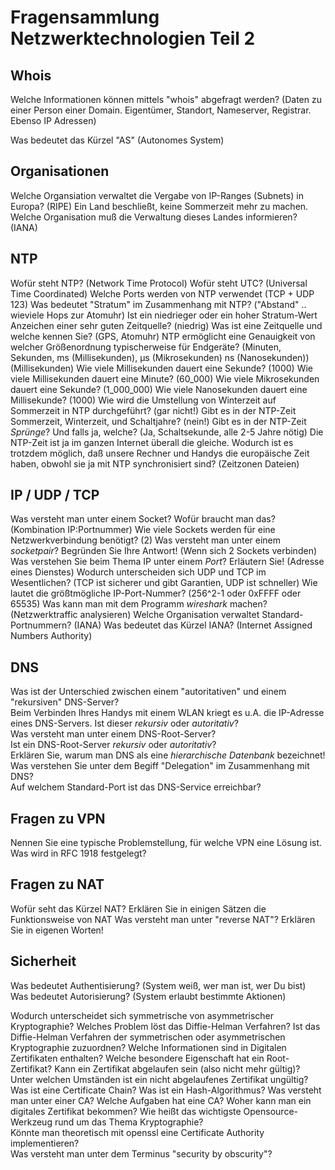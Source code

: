 # Fragensammlung Netzwerktechnologien Teil 2

## Whois

Welche Informationen können mittels "whois" abgefragt werden? (Daten zu einer Person einer Domain. Eigentümer, Standort,
Nameserver, Registrar. Ebenso IP Adressen)

Was bedeutet das Kürzel "AS" (Autonomes System)


## Organisationen

Welche Organsiation verwaltet die Vergabe von IP-Ranges (Subnets) in Europa? (RIPE)
Ein Land beschließt, keine Sommerzeit mehr zu machen. Welche Organisation muß die Verwaltung dieses Landes informieren? (IANA)

## NTP

Wofür steht NTP? (Network Time Protocol)
Wofür steht UTC? (Universal Time Coordinated)
Welche Ports werden von NTP verwendet (TCP + UDP 123)
Was bedeutet "Stratum" im Zusammenhang mit NTP? ("Abstand" .. wieviele Hops zur Atomuhr) 
Ist ein niedrieger oder ein hoher Stratum-Wert Anzeichen einer sehr guten Zeitquelle?  (niedrig)
Was ist eine Zeitquelle und welche kennen Sie? (GPS, Atomuhr) 
NTP ermöglicht eine Genauigkeit von welcher Größenordnung typischerweise für Endgeräte? (Minuten, Sekunden, ms (Millisekunden), µs (Mikrosekunden) ns (Nanosekunden))  (Millisekunden)
Wie viele Millisekunden dauert eine Sekunde? (1000) 
Wie viele Millisekunden dauert eine Minute? (60_000) 
Wie viele Mikrosekunden dauert eine Sekunde? (1_000_000) 
Wie viele Nanosekunden dauert eine Millisekunde? (1000)
Wie wird die Umstellung von Winterzeit auf Sommerzeit in NTP durchgeführt? (gar nicht!)
Gibt es in der NTP-Zeit Sommerzeit, Winterzeit, und Schaltjahre? (nein!) 
Gibt es in der NTP-Zeit *Sprünge*? Und falls ja, welche? (Ja, Schaltsekunde, alle 2-5 Jahre nötig) 
Die NTP-Zeit ist ja im ganzen Internet überall die gleiche. Wodurch ist es trotzdem möglich, daß unsere Rechner und Handys die europäische Zeit haben, obwohl sie ja mit NTP synchronisiert sind? (Zeitzonen Dateien)

## IP / UDP / TCP

Was versteht man unter einem Socket? Wofür braucht man das? (Kombination IP:Portnummer)
Wie viele Sockets werden für eine Netzwerkverbindung benötigt? (2) 
Was versteht man unter einem *socketpair*? Begründen Sie Ihre Antwort! (Wenn sich 2 Sockets verbinden)
Was verstehen Sie beim Thema IP unter einem *Port*? Erläutern Sie! (Adresse eines Dienstes) 
Wodurch unterscheiden sich UDP und TCP im Wesentlichen? (TCP ist sicherer und gibt Garantien, UDP ist schneller)
Wie lautet die größtmögliche IP-Port-Nummer? (256^2-1 oder 0xFFFF oder 65535) 
Was kann man mit dem Programm *wireshark* machen? (Netzwerktraffic analysieren)
Welche Organisation verwaltet Standard-Portnummern? (IANA) 
Was bedeutet das Kürzel IANA? (Internet Assigned Numbers Authority)

## DNS

Was ist der Unterschied zwischen einem "autoritativen" und einem "rekursiven" DNS-Server?  
Beim Verbinden Ihres Handys mit einem WLAN kriegt es u.A. die IP-Adresse eines DNS-Servers. Ist dieser *rekursiv* oder *autoritativ*?  
Was versteht man unter einem DNS-Root-Server?  
Ist ein DNS-Root-Server *rekursiv* oder *autoritativ*?  
Erklären Sie, warum man DNS als eine *hierarchische Datenbank* bezeichnet!  
Was verstehen Sie unter dem Begiff "Delegation" im Zusammenhang mit DNS?  
Auf welchem Standard-Port ist das DNS-Service erreichbar?  

## Fragen zu VPN

Nennen Sie eine typische Problemstellung, für welche VPN eine Lösung ist.
Was wird in RFC 1918 festgelegt?

## Fragen zu NAT

Wofür seht das Kürzel NAT?
Erklären Sie in einigen Sätzen die Funktionsweise von NAT
Was versteht man unter "reverse NAT"? Erklären Sie in eigenen Worten!

## Sicherheit

Was bedeutet Authentisierung? (System weiß, wer man ist, wer Du bist)
Was bedeutet Autorisierung? (System erlaubt bestimmte Aktionen)

Wodurch unterscheidet sich symmetrische von asymmetrischer Kryptographie?
Welches Problem löst das Diffie-Helman Verfahren?
Ist das Diffie-Helman Verfahren der symmetrischen oder asymmetrischen Kryptographie zuzuordnen?
Welche Informationen sind in Digitalen Zertifikaten enthalten?
Welche besondere Eigenschaft hat ein Root-Zertifikat?
Kann ein Zertifikat abgelaufen sein (also nicht mehr gültig)?
Unter welchen Umständen ist ein nicht abgelaufenes Zertifikat ungültig?
Was ist eine Certificate Chain?
Was ist ein Hash-Algorithmus?
Was versteht man unter einer CA?
Welche Aufgaben hat eine CA?
Woher kann man ein digitales Zertifikat bekommen?
Wie heißt das wichtigste Opensource-Werkzeug rund um das Thema Kryptographie?  
Könnte man theoretisch mit openssl eine Certificate Authority implementieren?  
Was versteht man unter dem Terminus "security by obscurity"?  
